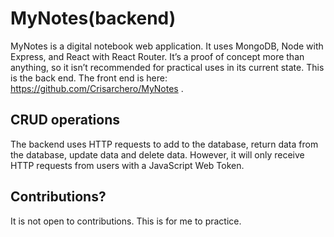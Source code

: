 # MyNotes(backend)
MyNotes is a digital notebook web application. It uses MongoDB, Node with Express, and React with React Router. It’s a proof of concept more than anything, so it isn’t recommended for practical uses in its current state. This is the back end.  The front end is here: https://github.com/Crisarchero/MyNotes .

## CRUD operations

The backend uses HTTP requests to add to the database, return data from the database, update data and delete data.  However, it will only receive HTTP requests from users with a JavaScript Web Token.

## Contributions?

It is not open to contributions.  This is for me to practice.
